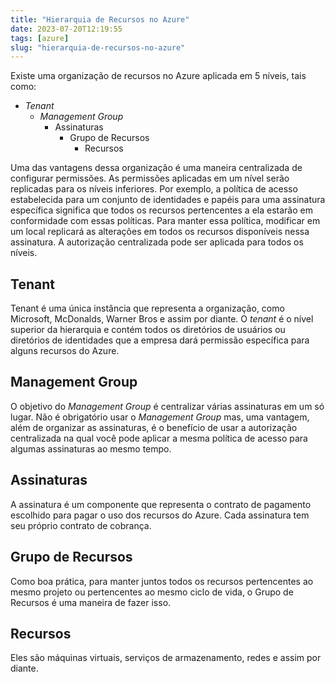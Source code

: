 ```yaml
---
title: "Hierarquia de Recursos no Azure"
date: 2023-07-20T12:19:55
tags: [azure]
slug: "hierarquia-de-recursos-no-azure"
---
```


Existe uma organização de recursos no Azure aplicada em 5 níveis, tais como:

- _Tenant_
     - _Management Group_
         - Assinaturas
             - Grupo de Recursos
                 - Recursos

Uma das vantagens dessa organização é uma maneira centralizada de configurar permissões. As permissões aplicadas em um nível serão replicadas para os níveis inferiores. Por exemplo, a política de acesso estabelecida para um conjunto de identidades e papéis para uma assinatura específica significa que todos os recursos pertencentes a ela estarão em conformidade com essas políticas. Para manter essa política, modificar em um local replicará as alterações em todos os recursos disponíveis nessa assinatura.
A autorização centralizada pode ser aplicada para todos os níveis.

## Tenant

Tenant é uma única instância que representa a organização, como Microsoft, McDonalds, Warner Bros e assim por diante. O _tenant_ é o nível superior da hierarquia e contém todos os diretórios de usuários ou diretórios de identidades que a empresa dará permissão específica para alguns recursos do Azure.

## Management Group

O objetivo do _Management Group_ é centralizar várias assinaturas em um só lugar. Não é obrigatório usar o _Management Group_ mas, uma vantagem, além de organizar as assinaturas, é o benefício de usar a autorização centralizada na qual você pode aplicar a mesma política de acesso para algumas assinaturas ao mesmo tempo.

## Assinaturas

A assinatura é um componente que representa o contrato de pagamento escolhido para pagar o uso dos recursos do Azure. Cada assinatura tem seu próprio contrato de cobrança.

## Grupo de Recursos

Como boa prática, para manter juntos todos os recursos pertencentes ao mesmo projeto ou pertencentes ao mesmo ciclo de vida, o Grupo de Recursos é uma maneira de fazer isso.

## Recursos

Eles são máquinas virtuais, serviços de armazenamento, redes e assim por diante.